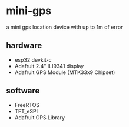# mini-gps

a mini gps location device with up to 1m of error

## hardware

- esp32 devkit-c
- Adafruit 2.4" ILI9341 display
- Adafruit GPS Module (MTK33x9 Chipset)

## software

- FreeRTOS
- TFT_eSPI
- Adafruit GPS Library
